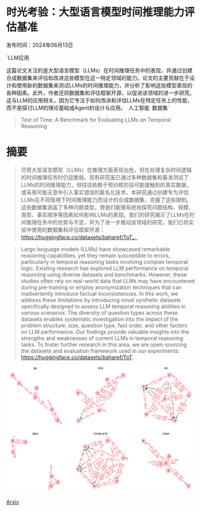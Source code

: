 # 时光考验：大型语言模型时间推理能力评估基准

发布时间：2024年06月13日

`LLM应用

这篇论文关注的是大型语言模型（LLMs）在时间推理任务中的表现，并通过创建合成数据集来评估和改进这些模型在这一特定领域的能力。论文的主要贡献在于设计和使用新的数据集来测试LLMs的时间推理能力，并分析了影响这些模型表现的各种因素。此外，作者还将数据集和评估框架开源，以促进该领域的进一步研究。这与LLM的应用相关，因为它专注于如何改进和评估LLMs在特定任务上的性能，而不是探讨LLM的理论基础或Agent的设计与应用。` `人工智能` `数据集`

> Test of Time: A Benchmark for Evaluating LLMs on Temporal Reasoning

# 摘要

> 尽管大型语言模型（LLMs）在推理方面表现出色，但在处理复杂时间逻辑的时间推理任务时仍显脆弱。现有研究虽已通过多种数据集和基准测试了LLMs的时间推理能力，但往往依赖于预训练阶段可能接触到的真实数据，或采用可能无意中引入事实错误的匿名化技术。本研究通过创建专为评估LLMs在不同情境下时间推理能力而设计的合成数据集，克服了这些限制。这些数据集涵盖了多种问题类型，使我们能够系统地探究问题结构、规模、类型、事实顺序等因素如何影响LLMs的表现。我们的研究揭示了LLMs在时间推理任务中的优势与不足，并为了进一步推动该领域的研究，我们已将实验中使用的数据集和评估框架开源：https://huggingface.co/datasets/baharef/ToT。

> Large language models (LLMs) have showcased remarkable reasoning capabilities, yet they remain susceptible to errors, particularly in temporal reasoning tasks involving complex temporal logic. Existing research has explored LLM performance on temporal reasoning using diverse datasets and benchmarks. However, these studies often rely on real-world data that LLMs may have encountered during pre-training or employ anonymization techniques that can inadvertently introduce factual inconsistencies. In this work, we address these limitations by introducing novel synthetic datasets specifically designed to assess LLM temporal reasoning abilities in various scenarios. The diversity of question types across these datasets enables systematic investigation into the impact of the problem structure, size, question type, fact order, and other factors on LLM performance. Our findings provide valuable insights into the strengths and weaknesses of current LLMs in temporal reasoning tasks. To foster further research in this area, we are open-sourcing the datasets and evaluation framework used in our experiments: https://huggingface.co/datasets/baharef/ToT.

![时光考验：大型语言模型时间推理能力评估基准](../../../paper_images/2406.09170/graphs6nodes.png)

[Arxiv](https://arxiv.org/abs/2406.09170)